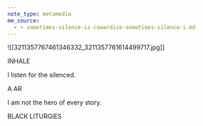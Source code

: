 ```yaml
---
note_type: metamedia
mm_source:
  - - sometimes-silence-is-cowardice-sometimes-silence-i.md
---
```


![[3211357767461346332_3211357761614499717.jpg]]

INHALE

I listen for the silenced.

A AR

I am not the hero of every story.

BLACK LITURGIES

